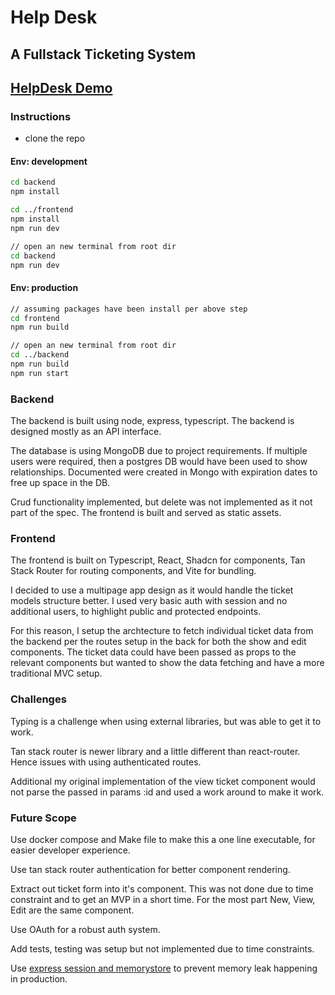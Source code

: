 # Help Desk

## A Fullstack Ticketing System

## [HelpDesk Demo](https://helpdesk-uxty.onrender.com/)

### Instructions

- clone the repo

#### Env: development

```bash
cd backend
npm install

cd ../frontend
npm install
npm run dev

// open an new terminal from root dir
cd backend
npm run dev
```

#### Env: production

```bash
// assuming packages have been install per above step
cd frontend
npm run build

// open an new terminal from root dir
cd ../backend
npm run build
npm run start
```

### Backend

The backend is built using node, express, typescript. The backend is designed mostly as an API interface.

The database is using MongoDB due to project requirements. If multiple users were required, then a postgres DB would have been used to show relationships. Documented were created in Mongo with expiration dates to free up space in the DB.

Crud functionality implemented, but delete was not implemented as it not part of the spec. The frontend is built and served as static assets.

### Frontend

The frontend is built on Typescript, React, Shadcn for components, Tan Stack Router for routing components, and Vite for bundling.

I decided to use a multipage app design as it would handle the ticket models structure better. I used very basic auth with session and no additional users, to highlight public and protected endpoints.

For this reason, I setup the archtecture to fetch individual ticket data from the backend per the routes setup in the back for both the show and edit components. The ticket data could have been passed as props to the relevant components but wanted to show the data fetching and have a more traditional MVC setup.

### Challenges

Typing is a challenge when using external libraries, but was able to get it to work.

Tan stack router is newer library and a little different than react-router. Hence issues with using authenticated routes.

Additional my original implementation of the view ticket component would not parse the passed in params :id and used a work around to make it work.

### Future Scope

Use docker compose and Make file to make this a one line executable, for easier developer experience.

Use tan stack router authentication for better component rendering.

Extract out ticket form into it's component. This was not done due to time constraint and to get an MVP in a short time. For the most part New, View, Edit are the same component.

Use OAuth for a robust auth system.

Add tests, testing was setup but not implemented due to time constraints.

Use [express session and memorystore](https://github.com/roccomuso/memorystore) to prevent memory leak happening in production.
